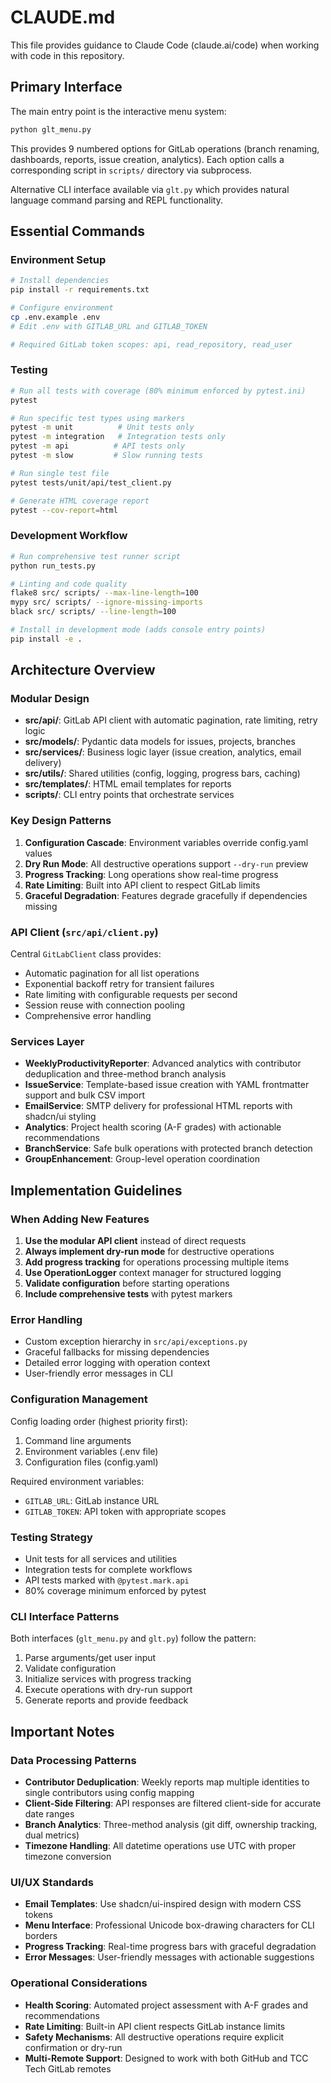 # CLAUDE.md

This file provides guidance to Claude Code (claude.ai/code) when working with code in this repository.

## Primary Interface

The main entry point is the interactive menu system:
```bash
python glt_menu.py
```

This provides 9 numbered options for GitLab operations (branch renaming, dashboards, reports, issue creation, analytics). Each option calls a corresponding script in `scripts/` directory via subprocess.

Alternative CLI interface available via `glt.py` which provides natural language command parsing and REPL functionality.

## Essential Commands

### Environment Setup
```bash
# Install dependencies
pip install -r requirements.txt

# Configure environment
cp .env.example .env
# Edit .env with GITLAB_URL and GITLAB_TOKEN

# Required GitLab token scopes: api, read_repository, read_user
```

### Testing
```bash
# Run all tests with coverage (80% minimum enforced by pytest.ini)
pytest

# Run specific test types using markers
pytest -m unit          # Unit tests only
pytest -m integration   # Integration tests only
pytest -m api          # API tests only
pytest -m slow         # Slow running tests

# Run single test file
pytest tests/unit/api/test_client.py

# Generate HTML coverage report
pytest --cov-report=html
```

### Development Workflow
```bash
# Run comprehensive test runner script
python run_tests.py

# Linting and code quality
flake8 src/ scripts/ --max-line-length=100
mypy src/ scripts/ --ignore-missing-imports
black src/ scripts/ --line-length=100

# Install in development mode (adds console entry points)
pip install -e .
```

## Architecture Overview

### Modular Design
- **src/api/**: GitLab API client with automatic pagination, rate limiting, retry logic
- **src/models/**: Pydantic data models for issues, projects, branches
- **src/services/**: Business logic layer (issue creation, analytics, email delivery)
- **src/utils/**: Shared utilities (config, logging, progress bars, caching)
- **src/templates/**: HTML email templates for reports
- **scripts/**: CLI entry points that orchestrate services

### Key Design Patterns
1. **Configuration Cascade**: Environment variables override config.yaml values
2. **Dry Run Mode**: All destructive operations support `--dry-run` preview
3. **Progress Tracking**: Long operations show real-time progress
4. **Rate Limiting**: Built into API client to respect GitLab limits
5. **Graceful Degradation**: Features degrade gracefully if dependencies missing

### API Client (`src/api/client.py`)
Central `GitLabClient` class provides:
- Automatic pagination for all list operations
- Exponential backoff retry for transient failures
- Rate limiting with configurable requests per second
- Session reuse with connection pooling
- Comprehensive error handling

### Services Layer
- **WeeklyProductivityReporter**: Advanced analytics with contributor deduplication and three-method branch analysis
- **IssueService**: Template-based issue creation with YAML frontmatter support and bulk CSV import
- **EmailService**: SMTP delivery for professional HTML reports with shadcn/ui styling
- **Analytics**: Project health scoring (A-F grades) with actionable recommendations
- **BranchService**: Safe bulk operations with protected branch detection
- **GroupEnhancement**: Group-level operation coordination

## Implementation Guidelines

### When Adding New Features
1. **Use the modular API client** instead of direct requests
2. **Always implement dry-run mode** for destructive operations
3. **Add progress tracking** for operations processing multiple items
4. **Use OperationLogger** context manager for structured logging
5. **Validate configuration** before starting operations
6. **Include comprehensive tests** with pytest markers

### Error Handling
- Custom exception hierarchy in `src/api/exceptions.py`
- Graceful fallbacks for missing dependencies
- Detailed error logging with operation context
- User-friendly error messages in CLI

### Configuration Management
Config loading order (highest priority first):
1. Command line arguments
2. Environment variables (.env file)
3. Configuration files (config.yaml)

Required environment variables:
- `GITLAB_URL`: GitLab instance URL
- `GITLAB_TOKEN`: API token with appropriate scopes

### Testing Strategy
- Unit tests for all services and utilities
- Integration tests for complete workflows
- API tests marked with `@pytest.mark.api`
- 80% coverage minimum enforced by pytest

### CLI Interface Patterns
Both interfaces (`glt_menu.py` and `glt.py`) follow the pattern:
1. Parse arguments/get user input
2. Validate configuration
3. Initialize services with progress tracking
4. Execute operations with dry-run support
5. Generate reports and provide feedback

## Important Notes

### Data Processing Patterns
- **Contributor Deduplication**: Weekly reports map multiple identities to single contributors using config mapping
- **Client-Side Filtering**: API responses are filtered client-side for accurate date ranges  
- **Branch Analytics**: Three-method analysis (git diff, ownership tracking, dual metrics)
- **Timezone Handling**: All datetime operations use UTC with proper timezone conversion

### UI/UX Standards
- **Email Templates**: Use shadcn/ui-inspired design with modern CSS tokens
- **Menu Interface**: Professional Unicode box-drawing characters for CLI borders
- **Progress Tracking**: Real-time progress bars with graceful degradation
- **Error Messages**: User-friendly messages with actionable suggestions

### Operational Considerations
- **Health Scoring**: Automated project assessment with A-F grades and recommendations
- **Rate Limiting**: Built-in API client respects GitLab instance limits
- **Safety Mechanisms**: All destructive operations require explicit confirmation or dry-run
- **Multi-Remote Support**: Designed to work with both GitHub and TCC Tech GitLab remotes